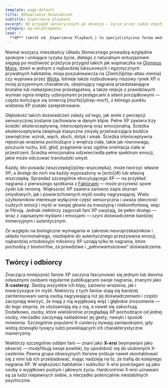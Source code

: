 ```yaml
---
template: page-default
title: Odtwarzanie doświadczeń
subtitle: Experience playback
excerpt: Od przygód sensorycznych po obsesję – życie przez cudze zmysły.
category: ep-encyklopedia
lead: |
  **XP** (skrót od _Experience Playback_) to specjalistyczna forma mediów, składająca się z nagrań wrażeń sensorycznych jednej osoby. 
---
```

Niemal wszyscy mieszkańcy Układu Słonecznego prowadzą względnie spokojne i unikające ryzyka życie, dlatego z naturalnym entuzjazmem sięgają po możliwość przeżycia przygód takich jak wspinaczka na [Olympus Mons](https://planetarynames.wr.usgs.gov/Feature/4453), dzień w jednym z najbardziej luksusowych i egzotycznych prywatnych habitatów, misja poszukiwawcza na [Ziemi]{pl/ep-atlas-ziemia} czy wyprawa przez [Wrota](#). Istnieje także rozbudowany niszowy rynek XP o mniej przyjemnym charakterze, obejmujący nagrania przedstawiające brutalne lub niebezpieczne przestępstwa, a także relacje z prawdziwych wymian ognia między uzbrojonymi przestępcami a siłami porządkowymi — często kończące się śmiercią [morfa]{pl/ep-morf}, z którego punktu widzenia XP zostało zarejestrowane.

Głębokość takich doświadczeń zależy od tego, jak wiele z percepcji sensorycznej zostanie zachowane w danym klipie. Pełne XP zawiera trzy ścieżki: eksteroceptywną, interoceptywną oraz emocjonalną. Ścieżka eksteroceptywna obejmuje klasyczne zmysły przetwarzające bodźce zewnętrzne: wzrok, węch, słuch, dotyk i smak. Ścieżka interoceptywna rejestruje wrażenia pochodzące z wnętrza ciała, takie jak równowaga, poczucie ruchu, ból, głód, pragnienie oraz ogólna orientacja ciała w przestrzeni. Ścieżka emocjonalna odzwierciedla pełne spektrum emocji, jakie może odczuwać transludzki umysł.

Każdy, kto posiada [wszczepkę]{pl/ep-wszczepka}, może tworzyć własne XP, a dostęp do nich ma każdy wyposażony w [ecto]{#} lub własną wszczepkę. Sprzedaż szczególnie ekscytującego XP — na przykład nagrania z pierwszego spotkania z [Faktorami](#) — może przynieść spore zyski lub renomę. Większość XP zawiera zarówno zapis doznań zmysłowych, jak i powierzchownych myśli osoby nagrywającej. Wielu użytkowników interesuje wyłącznie część sensoryczna i uważa obecność cudzych emocji i myśli w swojej głowie za inwazyjną i niekomfortową, więc je filtrują. Jednak niektórzy zagorzali fani XP uważają, że pełen dostęp — wraz z zapisanymi myślami i emocjami — czyni doświadczenie bardziej immersyjnym i autentycznym.

Ze względu na biologiczne wymagania w zakresie neuroprzekaźników i układu hormonalnego, niezbędne do autentycznego przeżywania emocji, najbardziej ortodoksyjni miłośnicy XP uznają tylko te nagrania, które pochodzą z biomorfów, za prawdziwe i „pełnowartościowe” doświadczenia.

## Twórcy i odbiorcy
Znacząca mniejszość fanów XP zaczyna fascynować się jednym lub dwoma odważnymi osobami regularnie publikującymi swoje nagrania, znanymi jako **X-casterzy**. Śledzą wszystkie ich klipy, zarówno wrażenia, jak i towarzyszące im myśli. Niektórzy z tych fanów stają się bardziej zainteresowani samą osobą nagrywającą niż jej doświadczeniami i często zaczynają wierzyć, że mają z nią wyjątkową więź i głębokie zrozumienie — do tego stopnia, że utożsamiają się z nią, a nawet się zakochują. Dodatkowo, osoby, które wielokrotnie przeglądają XP pochodzące od jednej osoby, nierzadko zaczynają naśladować jej gesty, nawyki i sposób mówienia. Szczególnie popularni X-casterzy bywają zaniepokojeni, gdy widzą dziesiątki tysięcy ludzi powielających ich charakterystyczne manieryzmy.

Niektórzy szczególnie oddani fani — znani jako **X-ersi** (wymawiani jako _eksersi_) — modyfikują swoje powłoki, by upodobnić się do ulubionych X-casterów. Pewna grupa obsesyjnych Xersów próbuje nawet skontaktować się z nimi lub ich prześladować, mając nadzieję na to, że trafią do kolejnego nagrania XP. W większości habitatów i subkultur X-ersi postrzegani są jako osoby o wyjątkowo pustym i jałowym życiu. Hardcore’owi X-ersi uznawani są za ludzi niepewnych siebie, a nierzadko potencjalnie niestabilnych psychicznie.


